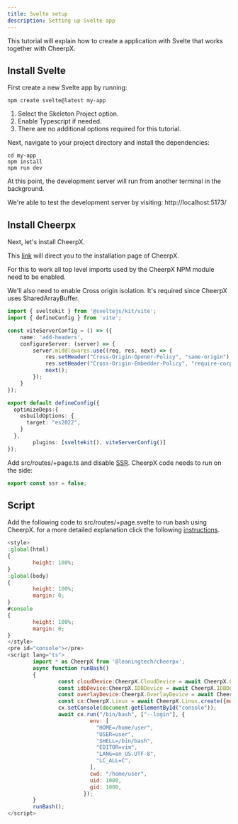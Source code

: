 ```yaml
---
title: Svelte setup
description: Setting up Svelte app
--- 
```


This tutorial will explain how to create a application with Svelte that works together with CheerpX.

## Install Svelte

First create a new Svelte app by running:

```
npm create svelte@latest my-app
```

1. Select the Skeleton Project option. 
2. Enable Typescript if needed.
3. There are no additional options required for this tutorial.

Next, navigate to your project directory and install the dependencies:

```
cd my-app
npm install
npm run dev
```

At this point, the development server will run from another terminal in the background.

We're able to test the development server by visiting: http://localhost:5173/

## Install Cheerpx

Next, let's install CheerpX.

This [link] will direct you to the installation page of CheerpX.   

For this to work all top level imports used by the CheerpX NPM module need to be enabled.


We'll also need to enable Cross origin isolation. It's required since CheerpX uses SharedArrayBuffer.

```vite.config.ts
import { sveltekit } from '@sveltejs/kit/vite';
import { defineConfig } from 'vite';

const viteServerConfig = () => ({
    name: 'add-headers',
    configureServer: (server) => {
        server.middlewares.use((req, res, next) => {
            res.setHeader("Cross-Origin-Opener-Policy", "same-origin");
            res.setHeader("Cross-Origin-Embedder-Policy", "require-corp");
            next();
        });
    }
});

export default defineConfig({
  optimizeDeps:{
    esbuildOptions: {
      target: "es2022",
    }
  },
        plugins: [sveltekit(), viteServerConfig()]
});
```

Add src/routes/+page.ts and disable [SSR]. CheerpX code needs to run on the side:

```src/routes/+page.ts
export const ssr = false;
```
## Script
Add the following code to src/routes/+page.svelte to run bash using CheerpX. for a more detailed explanation click the following [instructions].

```js
<style>
:global(html)
{
        height: 100%;
}
:global(body)
{
        height: 100%;
        margin: 0;
}
#console
{
        height: 100%;
        margin: 0;
}
</style>
<pre id="console"></pre>
<script lang="ts">
        import * as CheerpX from '@leaningtech/cheerpx';
        async function runBash()
        {
                const cloudDevice:CheerpX.CloudDevice = await CheerpX.CloudDevice.create("wss://disks.webvm.io/debian_large_20230522_5044875331.ext2");
                const idbDevice:CheerpX.IDBDevice = await CheerpX.IDBDevice.create("block1");
                const overlayDevice:CheerpX.OverlayDevice = await CheerpX.OverlayDevice.create(cloudDevice, idbDevice);
                const cx:CheerpX.Linux = await CheerpX.Linux.create({mounts:[{ type: "ext2", path: "/", dev: overlayDevice }]});
                cx.setConsole(document.getElementById("console"));
                await cx.run("/bin/bash", ["--login"], {
                          env: [
                            "HOME=/home/user",
                            "USER=user",
                            "SHELL=/bin/bash",
                            "EDITOR=vim",
                            "LANG=en_US.UTF-8",
                            "LC_ALL=C",
                          ],
                          cwd: "/home/user",
                          uid: 1000,
                          gid: 1000,
                        });
        }
        runBash();
</script>
```

[link]:https://github.com/leaningtech/labs/blob/main/sites/cheerp/src/content/docs/10-getting-started/01-installation.md
[SSR]:https://www.heavy.ai/technical-glossary/server-side-rendering
[instructions]:https://github.com/leaningtech/labs/blob/main/sites/cheerpx/src/content/docs/10-getting-started/index.md
